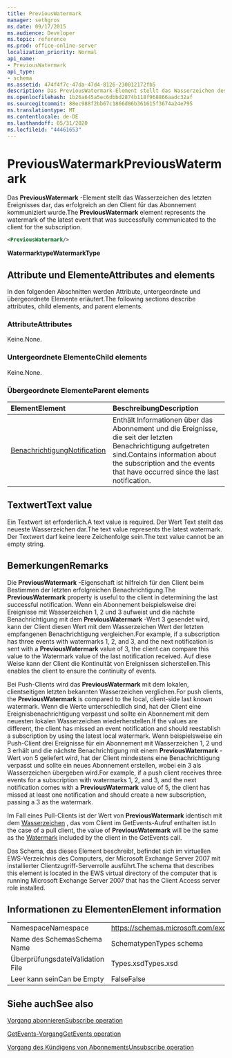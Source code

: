 ```yaml
---
title: PreviousWatermark
manager: sethgros
ms.date: 09/17/2015
ms.audience: Developer
ms.topic: reference
ms.prod: office-online-server
localization_priority: Normal
api_name:
- PreviousWatermark
api_type:
- schema
ms.assetid: 474f4f7c-47da-47d4-8126-230012172fb5
description: Das PreviousWatermark-Element stellt das Wasserzeichen des letzten Ereignisses dar, das erfolgreich an den Client für das Abonnement kommuniziert wurde.
ms.openlocfilehash: 1b26a645a5ec6dbbd2874b118f968866aadc32af
ms.sourcegitcommit: 88ec988f2bb67c1866d06b361615f3674a24e795
ms.translationtype: MT
ms.contentlocale: de-DE
ms.lasthandoff: 05/31/2020
ms.locfileid: "44461653"
---
```

# <a name="previouswatermark"></a><span data-ttu-id="50a9b-103">PreviousWatermark</span><span class="sxs-lookup"><span data-stu-id="50a9b-103">PreviousWatermark</span></span>

<span data-ttu-id="50a9b-104">Das **PreviousWatermark** -Element stellt das Wasserzeichen des letzten Ereignisses dar, das erfolgreich an den Client für das Abonnement kommuniziert wurde.</span><span class="sxs-lookup"><span data-stu-id="50a9b-104">The **PreviousWatermark** element represents the watermark of the latest event that was successfully communicated to the client for the subscription.</span></span> 
  
```xml
<PreviousWatermark/>
```

 <span data-ttu-id="50a9b-105">**Watermarktype**</span><span class="sxs-lookup"><span data-stu-id="50a9b-105">**WatermarkType**</span></span>
## <a name="attributes-and-elements"></a><span data-ttu-id="50a9b-106">Attribute und Elemente</span><span class="sxs-lookup"><span data-stu-id="50a9b-106">Attributes and elements</span></span>

<span data-ttu-id="50a9b-107">In den folgenden Abschnitten werden Attribute, untergeordnete und übergeordnete Elemente erläutert.</span><span class="sxs-lookup"><span data-stu-id="50a9b-107">The following sections describe attributes, child elements, and parent elements.</span></span>
  
### <a name="attributes"></a><span data-ttu-id="50a9b-108">Attribute</span><span class="sxs-lookup"><span data-stu-id="50a9b-108">Attributes</span></span>

<span data-ttu-id="50a9b-109">Keine.</span><span class="sxs-lookup"><span data-stu-id="50a9b-109">None.</span></span>
  
### <a name="child-elements"></a><span data-ttu-id="50a9b-110">Untergeordnete Elemente</span><span class="sxs-lookup"><span data-stu-id="50a9b-110">Child elements</span></span>

<span data-ttu-id="50a9b-111">Keine.</span><span class="sxs-lookup"><span data-stu-id="50a9b-111">None.</span></span>
  
### <a name="parent-elements"></a><span data-ttu-id="50a9b-112">Übergeordnete Elemente</span><span class="sxs-lookup"><span data-stu-id="50a9b-112">Parent elements</span></span>

|<span data-ttu-id="50a9b-113">**Element**</span><span class="sxs-lookup"><span data-stu-id="50a9b-113">**Element**</span></span>|<span data-ttu-id="50a9b-114">**Beschreibung**</span><span class="sxs-lookup"><span data-stu-id="50a9b-114">**Description**</span></span>|
|:-----|:-----|
|[<span data-ttu-id="50a9b-115">Benachrichtigung</span><span class="sxs-lookup"><span data-stu-id="50a9b-115">Notification</span></span>](notification-ex15websvcsotherref.md) <br/> |<span data-ttu-id="50a9b-116">Enthält Informationen über das Abonnement und die Ereignisse, die seit der letzten Benachrichtigung aufgetreten sind.</span><span class="sxs-lookup"><span data-stu-id="50a9b-116">Contains information about the subscription and the events that have occurred since the last notification.</span></span>  <br/> |
   
## <a name="text-value"></a><span data-ttu-id="50a9b-117">Textwert</span><span class="sxs-lookup"><span data-stu-id="50a9b-117">Text value</span></span>

<span data-ttu-id="50a9b-118">Ein Textwert ist erforderlich.</span><span class="sxs-lookup"><span data-stu-id="50a9b-118">A text value is required.</span></span> <span data-ttu-id="50a9b-119">Der Wert Text stellt das neueste Wasserzeichen dar.</span><span class="sxs-lookup"><span data-stu-id="50a9b-119">The text value represents the latest watermark.</span></span> <span data-ttu-id="50a9b-120">Der Textwert darf keine leere Zeichenfolge sein.</span><span class="sxs-lookup"><span data-stu-id="50a9b-120">The text value cannot be an empty string.</span></span>
  
## <a name="remarks"></a><span data-ttu-id="50a9b-121">Bemerkungen</span><span class="sxs-lookup"><span data-stu-id="50a9b-121">Remarks</span></span>

<span data-ttu-id="50a9b-122">Die **PreviousWatermark** -Eigenschaft ist hilfreich für den Client beim Bestimmen der letzten erfolgreichen Benachrichtigung.</span><span class="sxs-lookup"><span data-stu-id="50a9b-122">The **PreviousWatermark** property is useful to the client in determining the last successful notification.</span></span> <span data-ttu-id="50a9b-123">Wenn ein Abonnement beispielsweise drei Ereignisse mit Wasserzeichen 1, 2 und 3 aufweist und die nächste Benachrichtigung mit dem **PreviousWatermark** -Wert 3 gesendet wird, kann der Client diesen Wert mit dem Wasserzeichen Wert der letzten empfangenen Benachrichtigung vergleichen.</span><span class="sxs-lookup"><span data-stu-id="50a9b-123">For example, if a subscription has three events with watermarks 1, 2, and 3, and the next notification is sent with a **PreviousWatermark** value of 3, the client can compare this value to the Watermark value of the last notification received.</span></span> <span data-ttu-id="50a9b-124">Auf diese Weise kann der Client die Kontinuität von Ereignissen sicherstellen.</span><span class="sxs-lookup"><span data-stu-id="50a9b-124">This enables the client to ensure the continuity of events.</span></span> 
  
<span data-ttu-id="50a9b-125">Bei Push-Clients wird das **PreviousWatermark** mit dem lokalen, clientseitigen letzten bekannten Wasserzeichen verglichen.</span><span class="sxs-lookup"><span data-stu-id="50a9b-125">For push clients, the **PreviousWatermark** is compared to the local, client-side last known watermark.</span></span> <span data-ttu-id="50a9b-126">Wenn die Werte unterschiedlich sind, hat der Client eine Ereignisbenachrichtigung verpasst und sollte ein Abonnement mit dem neuesten lokalen Wasserzeichen wiederherstellen.</span><span class="sxs-lookup"><span data-stu-id="50a9b-126">If the values are different, the client has missed an event notification and should reestablish a subscription by using the latest local watermark.</span></span> <span data-ttu-id="50a9b-127">Wenn beispielsweise ein Push-Client drei Ereignisse für ein Abonnement mit Wasserzeichen 1, 2 und 3 erhält und die nächste Benachrichtigung mit einem **PreviousWatermark** -Wert von 5 geliefert wird, hat der Client mindestens eine Benachrichtigung verpasst und sollte ein neues Abonnement erstellen, wobei ein 3 als Wasserzeichen übergeben wird.</span><span class="sxs-lookup"><span data-stu-id="50a9b-127">For example, if a push client receives three events for a subscription with watermarks 1, 2, and 3, and the next notification comes with a **PreviousWatermark** value of 5, the client has missed at least one notification and should create a new subscription, passing a 3 as the watermark.</span></span> 
  
<span data-ttu-id="50a9b-128">Im Fall eines Pull-Clients ist der Wert von **PreviousWatermark** identisch mit dem [Wasserzeichen](watermark.md) , das vom Client im GetEvents-Aufruf enthalten ist.</span><span class="sxs-lookup"><span data-stu-id="50a9b-128">In the case of a pull client, the value of **PreviousWatermark** will be the same as the [Watermark](watermark.md) included by the client in the GetEvents call.</span></span> 
  
<span data-ttu-id="50a9b-129">Das Schema, das dieses Element beschreibt, befindet sich im virtuellen EWS-Verzeichnis des Computers, der Microsoft Exchange Server 2007 mit installierter Clientzugriff-Serverrolle ausführt.</span><span class="sxs-lookup"><span data-stu-id="50a9b-129">The schema that describes this element is located in the EWS virtual directory of the computer that is running Microsoft Exchange Server 2007 that has the Client Access server role installed.</span></span>
  
## <a name="element-information"></a><span data-ttu-id="50a9b-130">Informationen zu Elementen</span><span class="sxs-lookup"><span data-stu-id="50a9b-130">Element information</span></span>

|||
|:-----|:-----|
|<span data-ttu-id="50a9b-131">Namespace</span><span class="sxs-lookup"><span data-stu-id="50a9b-131">Namespace</span></span>  <br/> |https://schemas.microsoft.com/exchange/services/2006/types  <br/> |
|<span data-ttu-id="50a9b-132">Name des Schemas</span><span class="sxs-lookup"><span data-stu-id="50a9b-132">Schema Name</span></span>  <br/> |<span data-ttu-id="50a9b-133">Schematypen</span><span class="sxs-lookup"><span data-stu-id="50a9b-133">Types schema</span></span>  <br/> |
|<span data-ttu-id="50a9b-134">Überprüfungsdatei</span><span class="sxs-lookup"><span data-stu-id="50a9b-134">Validation File</span></span>  <br/> |<span data-ttu-id="50a9b-135">Types.xsd</span><span class="sxs-lookup"><span data-stu-id="50a9b-135">Types.xsd</span></span>  <br/> |
|<span data-ttu-id="50a9b-136">Leer kann sein</span><span class="sxs-lookup"><span data-stu-id="50a9b-136">Can be Empty</span></span>  <br/> |<span data-ttu-id="50a9b-137">False</span><span class="sxs-lookup"><span data-stu-id="50a9b-137">False</span></span>  <br/> |
   
## <a name="see-also"></a><span data-ttu-id="50a9b-138">Siehe auch</span><span class="sxs-lookup"><span data-stu-id="50a9b-138">See also</span></span>



[<span data-ttu-id="50a9b-139">Vorgang abonnieren</span><span class="sxs-lookup"><span data-stu-id="50a9b-139">Subscribe operation</span></span>](subscribe-operation.md)
  
[<span data-ttu-id="50a9b-140">GetEvents-Vorgang</span><span class="sxs-lookup"><span data-stu-id="50a9b-140">GetEvents operation</span></span>](getevents-operation.md)
  
[<span data-ttu-id="50a9b-141">Vorgang des Kündigens von Abonnements</span><span class="sxs-lookup"><span data-stu-id="50a9b-141">Unsubscribe operation</span></span>](unsubscribe-operation.md)

